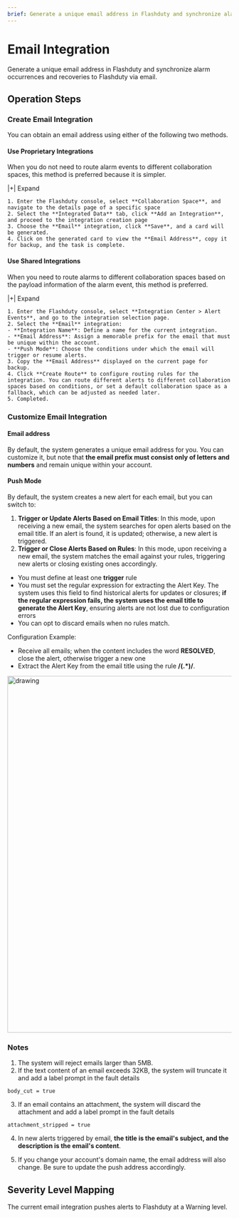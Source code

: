 ```yaml
---
brief: Generate a unique email address in Flashduty and synchronize alarm occurrences and recoveries to Flashduty via email
---
```


# Email Integration

Generate a unique email address in Flashduty and synchronize alarm occurrences and recoveries to Flashduty via email.

## Operation Steps

### Create Email Integration

You can obtain an email address using either of the following two methods.

#### Use Proprietary Integrations

When you do not need to route alarm events to different collaboration spaces, this method is preferred because it is simpler.

|+| Expand

    1. Enter the Flashduty console, select **Collaboration Space**, and navigate to the details page of a specific space
    2. Select the **Integrated Data** tab, click **Add an Integration**, and proceed to the integration creation page
    3. Choose the **Email** integration, click **Save**, and a card will be generated.
    4. Click on the generated card to view the **Email Address**, copy it for backup, and the task is complete.

#### Use Shared Integrations

When you need to route alarms to different collaboration spaces based on the payload information of the alarm event, this method is preferred.

|+| Expand

    1. Enter the Flashduty console, select **Integration Center > Alert Events**, and go to the integration selection page.
    2. Select the **Email** integration:
    - **Integration Name**: Define a name for the current integration.
    - **Email Address**: Assign a memorable prefix for the email that must be unique within the account.
    - **Push Mode**: Choose the conditions under which the email will trigger or resume alerts.
    3. Copy the **Email Address** displayed on the current page for backup.
    4. Click **Create Route** to configure routing rules for the integration. You can route different alerts to different collaboration spaces based on conditions, or set a default collaboration space as a fallback, which can be adjusted as needed later.
    5. Completed.

### Customize Email Integration

#### Email address

By default, the system generates a unique email address for you. You can customize it, but note that **the email prefix must consist only of letters and numbers** and remain unique within your account.

#### Push Mode

By default, the system creates a new alert for each email, but you can switch to:

1. **Trigger or Update Alerts Based on Email Titles**: In this mode, upon receiving a new email, the system searches for open alerts based on the email title. If an alert is found, it is updated; otherwise, a new alert is triggered.
2. **Trigger or Close Alerts Based on Rules**: In this mode, upon receiving a new email, the system matches the email against your rules, triggering new alerts or closing existing ones accordingly.

- You must define at least one **trigger** rule
- You must set the regular expression for extracting the Alert Key. The system uses this field to find historical alerts for updates or closures; **if the regular expression fails, the system uses the email title to generate the Alert Key**, ensuring alerts are not lost due to configuration errors
- You can opt to discard emails when no rules match.

Configuration Example:

- Receive all emails; when the content includes the word **RESOLVED**, close the alert, otherwise trigger a new one
- Extract the Alert Key from the email title using the rule **/(.*)/**.

<img src="https://fcdoc.github.io/img/zh/UzSAxxB8q30joMRUlGUldv2u9iiYGCNCXG0uJmiRvtA.avif" alt="drawing" width="800"/>

### Notes

1. The system will reject emails larger than 5MB.
2. If the text content of an email exceeds 32KB, the system will truncate it and add a label prompt in the fault details

```
body_cut = true
```

3. If an email contains an attachment, the system will discard the attachment and add a label prompt in the fault details

```
attachment_stripped = true
```

4. In new alerts triggered by email, **the title is the email's subject, and the description is the email's content**.

5. If you change your account's domain name, the email address will also change. Be sure to update the push address accordingly.

## Severity Level Mapping

The current email integration pushes alerts to Flashduty at a Warning level.